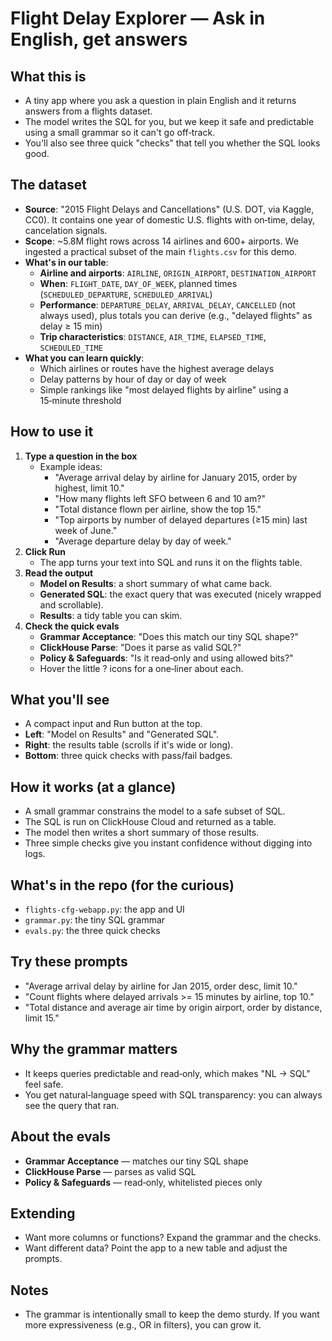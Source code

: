 # Flight Delay Explorer — Ask in English, get answers

## What this is
- A tiny app where you ask a question in plain English and it returns answers from a flights dataset.
- The model writes the SQL for you, but we keep it safe and predictable using a small grammar so it can't go off‑track.
- You'll also see three quick "checks" that tell you whether the SQL looks good.

## The dataset
- **Source**: "2015 Flight Delays and Cancellations" (U.S. DOT, via Kaggle, CC0). It contains one year of domestic U.S. flights with on‑time, delay, cancelation signals.
- **Scope**: ~5.8M flight rows across 14 airlines and 600+ airports. We ingested a practical subset of the main `flights.csv` for this demo.
- **What's in our table**:
  - **Airline and airports**: `AIRLINE`, `ORIGIN_AIRPORT`, `DESTINATION_AIRPORT`
  - **When**: `FLIGHT_DATE`, `DAY_OF_WEEK`, planned times (`SCHEDULED_DEPARTURE`, `SCHEDULED_ARRIVAL`)
  - **Performance**: `DEPARTURE_DELAY`, `ARRIVAL_DELAY`, `CANCELLED` (not always used), plus totals you can derive (e.g., "delayed flights" as delay ≥ 15 min)
  - **Trip characteristics**: `DISTANCE`, `AIR_TIME`, `ELAPSED_TIME`, `SCHEDULED_TIME`
- **What you can learn quickly**:
  - Which airlines or routes have the highest average delays
  - Delay patterns by hour of day or day of week
  - Simple rankings like "most delayed flights by airline" using a 15‑minute threshold

## How to use it
1. **Type a question in the box**
   - Example ideas:
     - "Average arrival delay by airline for January 2015, order by highest, limit 10."
     - "How many flights left SFO between 6 and 10 am?"
     - "Total distance flown per airline, show the top 15."
     - "Top airports by number of delayed departures (≥15 min) last week of June."
     - "Average departure delay by day of week."
2. **Click Run**
   - The app turns your text into SQL and runs it on the flights table.
3. **Read the output**
   - **Model on Results**: a short summary of what came back.
   - **Generated SQL**: the exact query that was executed (nicely wrapped and scrollable).
   - **Results**: a tidy table you can skim.
4. **Check the quick evals**
   - **Grammar Acceptance**: "Does this match our tiny SQL shape?"
   - **ClickHouse Parse**: "Does it parse as valid SQL?"
   - **Policy & Safeguards**: "Is it read‑only and using allowed bits?"
   - Hover the little ? icons for a one‑liner about each.

## What you'll see
- A compact input and Run button at the top.
- **Left**: "Model on Results" and "Generated SQL".
- **Right**: the results table (scrolls if it's wide or long).
- **Bottom**: three quick checks with pass/fail badges.

## How it works (at a glance)
- A small grammar constrains the model to a safe subset of SQL.
- The SQL is run on ClickHouse Cloud and returned as a table.
- The model then writes a short summary of those results.
- Three simple checks give you instant confidence without digging into logs.

## What's in the repo (for the curious)
- `flights-cfg-webapp.py`: the app and UI
- `grammar.py`: the tiny SQL grammar
- `evals.py`: the three quick checks

## Try these prompts
- "Average arrival delay by airline for Jan 2015, order desc, limit 10."
- "Count flights where delayed arrivals >= 15 minutes by airline, top 10."
- "Total distance and average air time by origin airport, order by distance, limit 15."

## Why the grammar matters
- It keeps queries predictable and read‑only, which makes "NL → SQL" feel safe.
- You get natural‑language speed with SQL transparency: you can always see the query that ran.

## About the evals
- **Grammar Acceptance** — matches our tiny SQL shape
- **ClickHouse Parse** — parses as valid SQL
- **Policy & Safeguards** — read‑only, whitelisted pieces only

## Extending
- Want more columns or functions? Expand the grammar and the checks.
- Want different data? Point the app to a new table and adjust the prompts.

## Notes
- The grammar is intentionally small to keep the demo sturdy. If you want more expressiveness (e.g., OR in filters), you can grow it.
